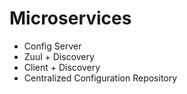 # Microservices
* Config Server
* Zuul + Discovery
* Client + Discovery
* Centralized Configuration Repository
